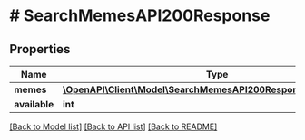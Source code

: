 # # SearchMemesAPI200Response

## Properties

Name | Type | Description | Notes
------------ | ------------- | ------------- | -------------
**memes** | [**\OpenAPI\Client\Model\SearchMemesAPI200ResponseMemesInner[]**](SearchMemesAPI200ResponseMemesInner.md) |  | [optional]
**available** | **int** |  | [optional]

[[Back to Model list]](../../README.md#models) [[Back to API list]](../../README.md#endpoints) [[Back to README]](../../README.md)
